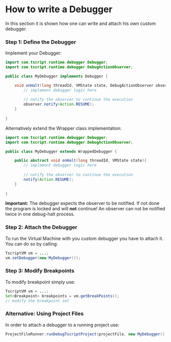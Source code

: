 
# How to write a Debugger

In this section it is shown how one can write and attach his own custom debugger.

### Step 1: Define the Debugger

Implement your Debugger:
```java
import com.tscript.runtime.debugger.Debugger;
import com.tscript.runtime.debugger.DebugActionObserver;

public class MyDebugger implements Debugger {

    void onHalt(long threadId, VMState state, DebugActionObserver observer){
        // implement debugger logic here
        
        // notify the observer to continue the execution
        observer.notify(Action.RESUME);
    }
    
}
```

Alternatively extend the Wrapper class implementation:
```java
import com.tscript.runtime.debugger.Debugger;
import com.tscript.runtime.debugger.DebugActionObserver;

public class MyDebugger extends WrappedDebugger {

    public abstract void onHalt(long threadId, VMState state){
        // implement debugger logic here
        
        // notify the observer to continue the execution
        notify(Action.RESUME);
    }
    
}
```

<b>Important:</b> The debugger expects the observer to be notified.
If not done the program is locked and will <b>not</b> continue! An observer
can not be notified twice in one debug-halt process.


### Step 2: Attach the Debugger

To run the Virtual Machine with you custom debugger you have to attach it.
You can do so by calling:
```java
TscriptVM vm = ...;
vm.setDebugger(new MyDebugger());
```


### Step 3: Modify Breakpoints

To modify breakpoint simply use:

```java
TscriptVM vm = ...;
Set<Breakpoint> breakpoints = vm.getBreakPoints();
// modify the breakpoint set
```


### Alternative: Using Project Files

In order to attach a debugger to a running project use:
```java
ProjectFileRunner.runDebugTscriptProject(projectFile, new MyDebugger(), new HashSet<>());
```
